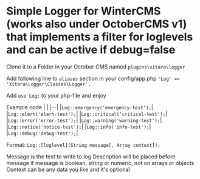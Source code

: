 # Simple Logger for WinterCMS (works also under OctoberCMS v1) that implements a filter for loglevels and can be active if debug=false

Clone it to a Folder in your October CMS named
`plugins\xitara\logger`

Add following line to `aliases` section in your config/app.php
`'Log' => 'Xitara\Logger\Classes\Logger',`

Add `use Log;` to your php-file and enjoy

Example code
|  |
|--|
|`Log::emergency('emergency-test');`|
|`Log::alert('alert-test');`|
|`Log::critical('critical-test');`|
|`Log::error('error-test');`|
|`Log::warning('warning-test');`|
|`Log::notice('notice-test');`|
|`Log::info('info-test');`|
|`Log::debug('debug-test');`|

Format:
`Log::[loglevel](String message[, Array context]);`

Message is the text to write to log
Description will be placed before message if message is boolean, string or numeric, not on arrays or objects
Context can be any data you like and it's optional
